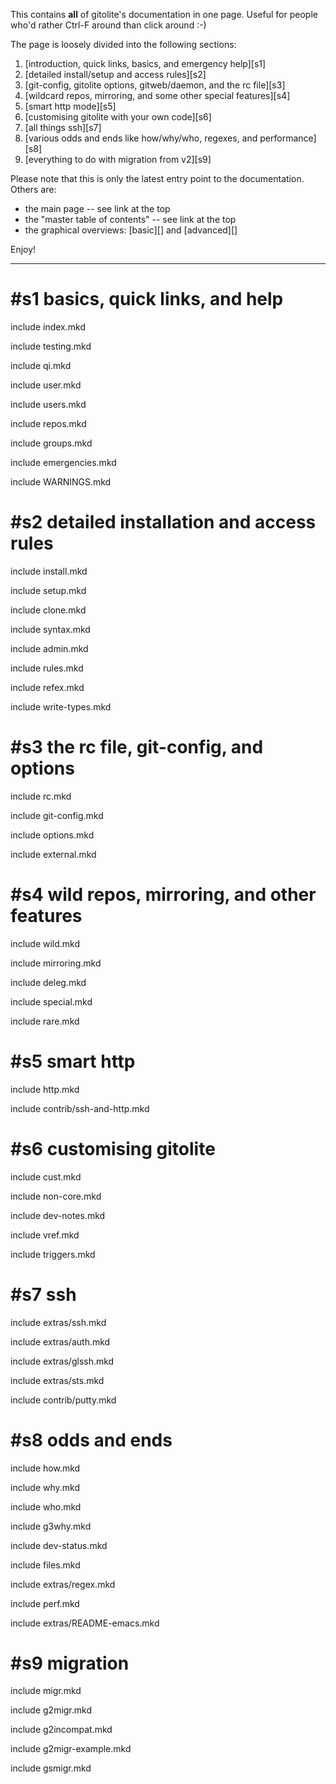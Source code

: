 <!-- master mode -->

<!--
NOTE: ips, locking, progit, sskm, plus any mkds that belong to specific
branches (cache, namespaces) are left out.
-->

This contains **all** of gitolite's documentation in one page.  Useful for
people who'd rather Ctrl-F around than click around :-)

The page is loosely divided into the following sections:

1.  [introduction, quick links, basics, and emergency help][s1]
2.  [detailed install/setup and access rules][s2]
3.  [git-config, gitolite options, gitweb/daemon, and the rc file][s3]
4.  [wildcard repos, mirroring, and some other special features][s4]
5.  [smart http mode][s5]
6.  [customising gitolite with your own code][s6]
7.  [all things ssh][s7]
8.  [various odds and ends like how/why/who, regexes, and performance][s8]
9.  [everything to do with migration from v2][s9]

Please note that this is only the latest entry point to the documentation.
Others are:

  * the main page -- see link at the top
  * the "master table of contents" -- see link at the top
  * the graphical overviews: [basic][] and [advanced][]

Enjoy!

----

# #s1 basics, quick links, and help

include index.mkd

include testing.mkd

include qi.mkd

include user.mkd

include users.mkd

include repos.mkd

include groups.mkd

include emergencies.mkd

include WARNINGS.mkd

# #s2 detailed installation and access rules

include install.mkd

include setup.mkd

include clone.mkd

include syntax.mkd

include admin.mkd

include rules.mkd

include refex.mkd

include write-types.mkd

# #s3 the rc file, git-config, and options

include rc.mkd

include git-config.mkd

include options.mkd

include external.mkd

# #s4 wild repos, mirroring, and other features

include wild.mkd

include mirroring.mkd

include deleg.mkd

include special.mkd

include rare.mkd

# #s5 smart http

include http.mkd

include contrib/ssh-and-http.mkd

# #s6 customising gitolite

include cust.mkd

include non-core.mkd

include dev-notes.mkd

include vref.mkd

include triggers.mkd

# #s7 ssh

include extras/ssh.mkd

include extras/auth.mkd

include extras/glssh.mkd

include extras/sts.mkd

include contrib/putty.mkd

# #s8 odds and ends

include how.mkd

include why.mkd

include who.mkd

include g3why.mkd

include dev-status.mkd

include files.mkd

include extras/regex.mkd

include perf.mkd

include extras/README-emacs.mkd

# #s9 migration

include migr.mkd

include g2migr.mkd

include g2incompat.mkd

include g2migr-example.mkd

include gsmigr.mkd
